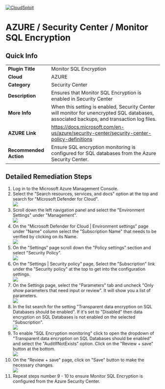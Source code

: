 [![CloudSploit](https://cloudsploit.com/img/logo-new-big-text-100.png "CloudSploit")](https://cloudsploit.com)

# AZURE / Security Center / Monitor SQL Encryption

## Quick Info

| | |
|-|-|
| **Plugin Title** | Monitor SQL Encryption |
| **Cloud** | AZURE |
| **Category** | Security Center |
| **Description** | Ensures that Monitor SQL Encryption is enabled in Security Center |
| **More Info** | When this setting is enabled, Security Center will monitor for unencrypted SQL databases, associated backups, and transaction log files. |
| **AZURE Link** | https://docs.microsoft.com/en-us/azure/security-center/security-center-policy-definitions |
| **Recommended Action** | Ensure SQL encryption monitoring is configured for SQL databases from the Azure Security Center. |

## Detailed Remediation Steps

1. Log in to the Microsoft Azure Management Console.
2. Select the "Search resources, services, and docs" option at the top and search for "Microsoft Defender for Cloud". </br> <img src="/resources/azure/securitycenter/monitor-sql-encryption/step2.png"/>
3. Scroll down the left navigation panel and select the "Environment Settings" under "Management".</br> <img src="/resources/azure/securitycenter/monitor-sql-encryption/step3.png"/>
4. On the "Microsoft Defender for Cloud | Environment settings" page under "Name" column select the "Subscription Name" that needs to be verified by clicking on its Name.</br> <img src="/resources/azure/securitycenter/monitor-sql-encryption/step4.png"/>
5. On the "Settings" page scroll down the "Policy settings" section and select "Security Policy".</br> <img src="/resources/azure/securitycenter/monitor-sql-encryption/step5.png"/>
6. On the "Settings | Security policy" page, Select the "Subscription" link under the "Security policy" at the top to get into the configuration settings.</br> <img src="/resources/azure/securitycenter/monitor-sql-encryption/step6.png"/>
7. On the Settings page, select the "Parameters" tab and uncheck "Only show parameters that need input or review". It will show you a list of parameters.</br>  <img src="/resources/azure/securitycenter/monitor-sql-encryption/step7.png"/>
8. In the list search for the setting "Transparent data encryption on SQL Databases should be enabled". If it's set to "Disabled" then data encryption on SQL Databases is not enabled on the selected "Subscription".</br> <img src="/resources/azure/securitycenter/monitor-sql-encryption/step8.png"/>
9. To enable "SQL Encryption monitoring" click to open the dropdown of "Transparent data encryption on SQL Databases should be enabled" and select the "AuditIfNotExists" option. Click on the "Review + save" button at the bottom.</br> <img src="/resources/azure/securitycenter/monitor-sql-encryption/step9.png"/>
10. On the "Review + save" page, click on "Save" button to make the necessary changes.</br> <img src="/resources/azure/securitycenter/monitor-sql-encryption/step10.png"/>
11. Repeat steps number 9 - 10 to ensure Monitor SQL Encryption is configured from the Azure Security Center.</br>
